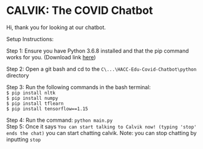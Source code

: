 # CALVIK: The COVID Chatbot
Hi, thank you for looking at our chatbot.

Setup Instructions:

Step 1: Ensure you have Python 3.6.8 installed and that the pip command works for you. (Download link [here](https://www.python.org/downloads/release/python-386/))

Step 2: Open a git bash and cd to the ```C\...\HACC-Edu-Covid-Chatbot\python``` directory  

Step 3: Run the following commands in the bash terminal:  
     ```$ pip install nltk```  
     ```$ pip install numpy```  
     ```$ pip install tflearn```  
     ```$ pip install tensorflow==1.15```  
        
Step 4: Run the command: ```python main.py```  
Step 5: Once it says ```You can start talking to Calvik now! (typing 'stop' ends the chat)``` you can start chatting calvik.
Note: you can stop chatting by inputting ```stop```
